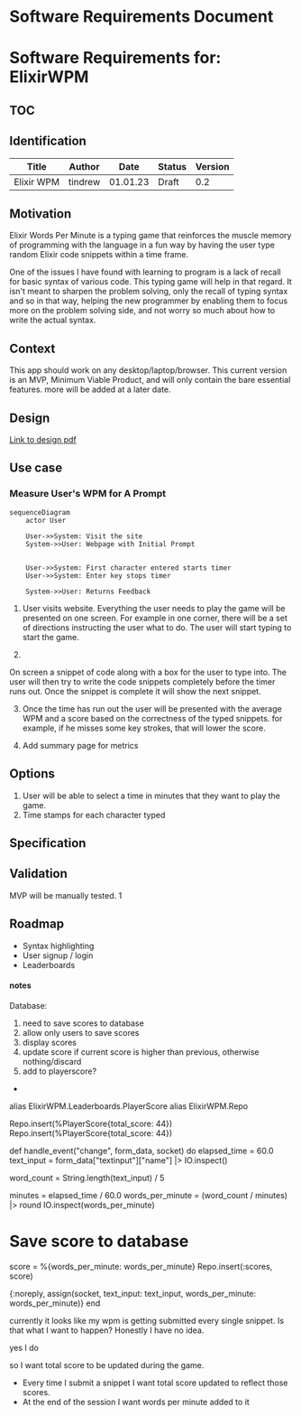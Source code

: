 # Software Requirements Document

# Software Requirements for: ElixirWPM

## TOC

## Identification

| Title | Author | Date | Status | Version |
|-------|--------|------|--------|--------|
| Elixir WPM | tindrew | 01.01.23 |Draft|0.2

## Motivation
Elixir Words Per Minute is a typing game that reinforces the muscle memory of programming with the language in a fun way by having the user type random Elixir code snippets within a time frame.

One of the issues I have found with learning to program is a lack of recall for basic syntax of various code. This typing game will help in that regard. It isn't meant to sharpen the problem solving, only the recall of typing syntax and so in that way, helping the new programmer by enabling them to focus more on the problem solving side, and not worry so much about how to write the actual syntax.

## Context
This app should work on any desktop/laptop/browser.
This current version is an MVP, Minimum Viable Product, and will only contain the bare essential features. more will be added at a later date.
## Design
[Link to design pdf](Elixir%20Words%20Per%20Minute.pdf)

## Use case

### Measure User's WPM for A Prompt

```mermaid
sequenceDiagram
    actor User
    
    User->>System: Visit the site
    System->>User: Webpage with Initial Prompt

    
    User->>System: First character entered starts timer
    User->>System: Enter key stops timer

    System->>User: Returns Feedback
```

1. User visits website. Everything the user needs to play the game will be presented on one screen. For example in one corner, there will be a set of directions instructing the user what to do. The user will start typing to start the game.

2. 
On screen a snippet of code along with a box for the user to type into. The user will then try to write the code snippets completely before the timer runs out. Once the snippet is complete it will show the next snippet.

3. Once the time has run out the user will be presented with the average WPM and a score based on the correctness of the typed snippets. for example, if he misses some key strokes, that will lower the score.

4. Add summary page for metrics

## Options

1. User will be able to select a time in minutes that they want to play the game.
2. Time stamps for each character typed

## Specification



## Validation

MVP will be manually tested.
1

## Roadmap

- Syntax highlighting
- User signup / login
- Leaderboards










#### notes

Database:
1. need to save scores to database
2. allow only users to save scores
3. display scores
4. update score if current score is higher than previous, otherwise nothing/discard
5. add to playerscore? 
- 
alias ElixirWPM.Leaderboards.PlayerScore
alias ElixirWPM.Repo

Repo.insert(%PlayerScore{total_score: 44})
Repo.insert(%PlayerScore{total_score: 44})



def handle_event("change", form_data, socket) do
  elapsed_time = 60.0
  text_input = form_data["textinput"]["name"] |> IO.inspect()

  word_count = String.length(text_input) / 5

  minutes = elapsed_time / 60.0
  words_per_minute = (word_count / minutes) |> round
  IO.inspect(words_per_minute)

  # Save score to database
  score = %{words_per_minute: words_per_minute}
  Repo.insert(:scores, score)

  {:noreply, assign(socket, text_input: text_input, words_per_minute: words_per_minute)}
end



currently it looks like my wpm is getting submitted every single snippet. Is that what I want to happen?
 Honestly I have no idea.

 yes I do

 so I want total score to be updated during the game. 
 - Every time I submit a snippet I want total score updated to reflect those scores. 
 - At the end of the session I want words per minute added to it